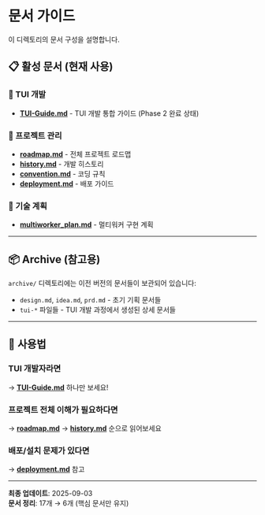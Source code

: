 # 문서 가이드

이 디렉토리의 문서 구성을 설명합니다.

## 📋 활성 문서 (현재 사용)

### 🎯 TUI 개발
- **[TUI-Guide.md](TUI-Guide.md)** - TUI 개발 통합 가이드 (Phase 2 완료 상태)

### 🚀 프로젝트 관리  
- **[roadmap.md](roadmap.md)** - 전체 프로젝트 로드맵
- **[history.md](history.md)** - 개발 히스토리
- **[convention.md](convention.md)** - 코딩 규칙
- **[deployment.md](deployment.md)** - 배포 가이드

### 🔧 기술 계획
- **[multiworker_plan.md](multiworker_plan.md)** - 멀티워커 구현 계획

---

## 📦 Archive (참고용)

`archive/` 디렉토리에는 이전 버전의 문서들이 보관되어 있습니다:

- `design.md`, `idea.md`, `prd.md` - 초기 기획 문서들  
- `tui-*` 파일들 - TUI 개발 과정에서 생성된 상세 문서들

---

## 📖 사용법

### TUI 개발자라면
→ **[TUI-Guide.md](TUI-Guide.md)** 하나만 보세요!

### 프로젝트 전체 이해가 필요하다면  
→ **[roadmap.md](roadmap.md)** → **[history.md](history.md)** 순으로 읽어보세요

### 배포/설치 문제가 있다면
→ **[deployment.md](deployment.md)** 참고

---

**최종 업데이트**: 2025-09-03  
**문서 정리**: 17개 → 6개 (핵심 문서만 유지)